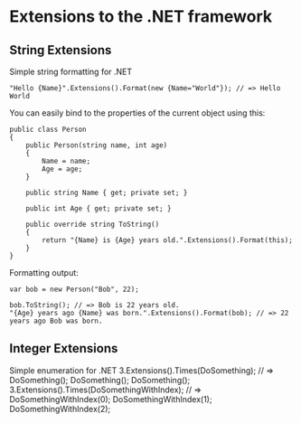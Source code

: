 # Extensions to the .NET framework

## String Extensions
Simple string formatting for .NET

    "Hello {Name}".Extensions().Format(new {Name="World"}); // => Hello World

You can easily bind to the properties of the current object using this:

    public class Person
    {        
        public Person(string name, int age)
        {
            Name = name;
            Age = age;
        }
        
        public string Name { get; private set; }
        
        public int Age { get; private set; }
                
        public override string ToString()
        {
            return "{Name} is {Age} years old.".Extensions().Format(this);
        }        
    }
    
Formatting output:
    
    var bob = new Person("Bob", 22);
    
    bob.ToString(); // => Bob is 22 years old.
    "{Age} years ago {Name} was born.".Extensions().Format(bob); // => 22 years ago Bob was born.

## Integer Extensions
Simple enumeration for .NET
    3.Extensions().Times(DoSomething); // => DoSomething(); DoSomething(); DoSomething();
    3.Extensions().Times(DoSomethingWithIndex); // => DoSomethingWithIndex(0); DoSomethingWithIndex(1); DoSomethingWithIndex(2); 
